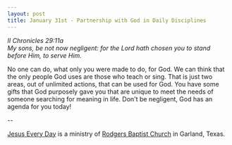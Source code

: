 ```yaml
---
layout: post
title: January 31st - Partnership with God in Daily Disciplines
---
```


_II Chronicles 29:11a  
My sons, be not now negligent: for the Lord hath chosen you to stand
before Him, to serve Him._

No one can do, what only you were made to do, for God. We can think
that the only people God uses are those who teach or sing. That is
just two areas, out of unlimited actions, that can be used for God.
You have some gifts that God purposely gave you that are unique to
meet the needs of someone searching for meaning in life. Don't be
negligent, God has an agenda for you today!

 --

<a href=http://jesuseveryday.net>Jesus Every Day</a> is a ministry of <a href=http://rodgersbaptist.net>Rodgers Baptist Church</a> in Garland, Texas.
